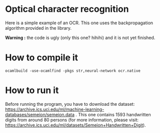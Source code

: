 Optical character recognition
=============================

Here is a simple example of an OCR. This one uses the backpropagation algorithm provided in the library.

**Warning :** the code is ugly (only this one? hihihi) and it is not yet finished.


How to compile it
=================

```
ocamlbuild -use-ocamlfind -pkgs str,neural-network ocr.native
```

How to run it
=============

Before running the program, you have to download the dataset: https://archive.ics.uci.edu/ml/machine-learning-databases/semeion/semeion.data .
This one contains 1593 handwritten digits from around 80 persons (for more information, please visit: https://archive.ics.uci.edu/ml/datasets/Semeion+Handwritten+Digit).


